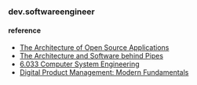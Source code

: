
### dev.softwareengineer



#### reference
* [The Architecture of Open Source Applications](http://aosabook.org/en/index.html)
* [The Architecture and Software behind Pipes](https://www.pipes.digital/blog/8/The%20Architecture%20and%20Software%20behind%20Pipes)  
* [6.033 Computer System Engineering](http://web.mit.edu/6.033/www/general.shtml)
* [Digital Product Management: Modern Fundamentals](https://www.coursera.org/learn/uva-darden-digital-product-management/home/welcome)

